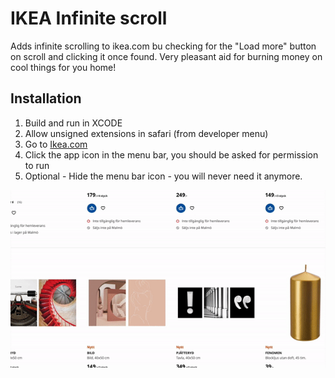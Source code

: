 # IKEA Infinite scroll
Adds infinite scrolling to ikea.com bu checking for the "Load more" button on scroll and clicking it once found. Very pleasant aid for burning money on cool things for you home!


## Installation
1) Build and run in XCODE
2) Allow unsigned extensions in safari (from developer menu)
3) Go to [Ikea.com](https://ikea.com)
4) Click the app icon in the menu bar, you should be asked for permission to run
5) Optional - Hide the menu bar icon - you will never need it anymore.


<img src="./preview.gif" />